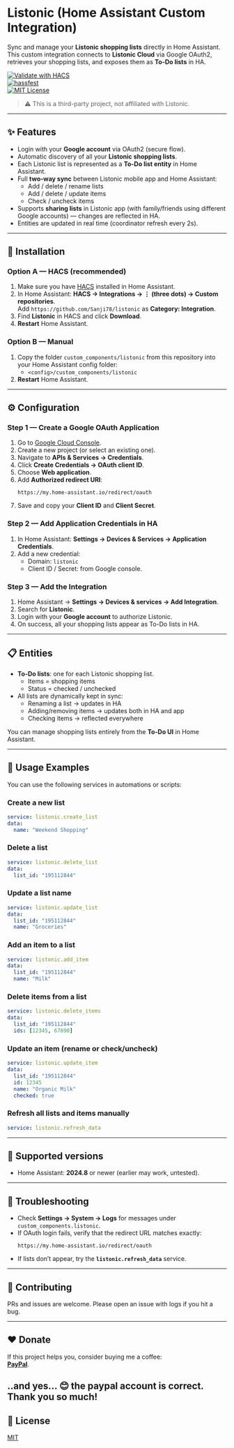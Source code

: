 # Listonic (Home Assistant Custom Integration)

Sync and manage your **Listonic shopping lists** directly in Home Assistant.  
This custom integration connects to **Listonic Cloud** via Google OAuth2, retrieves your shopping lists, and exposes them as **To-Do lists** in HA.

[![Validate with HACS](https://img.shields.io/badge/HACS-validated-41BDF5)](https://hacs.xyz/)  
[![hassfest](https://img.shields.io/badge/hassfest-passing-brightgreen)](https://developers.home-assistant.io/docs/creating_integration_manifest/)  
[![MIT License](https://img.shields.io/badge/license-MIT-informational)](LICENSE.md)

> ⚠️ This is a third-party project, not affiliated with Listonic.

---

## ✨ Features

- Login with your **Google account** via OAuth2 (secure flow).  
- Automatic discovery of all your **Listonic shopping lists**.  
- Each Listonic list is represented as a **To-Do list entity** in Home Assistant.  
- Full **two-way sync** between Listonic mobile app and Home Assistant:
  - Add / delete / rename lists  
  - Add / delete / update items  
  - Check / uncheck items  
- Supports **sharing lists** in Listonic app (with family/friends using different Google accounts) — changes are reflected in HA.  
- Entities are updated in real time (coordinator refresh every 2s).  

---

## 🔧 Installation

### Option A — HACS (recommended)
1. Make sure you have [HACS](https://hacs.xyz/) installed in Home Assistant.
2. In Home Assistant: **HACS → Integrations → ⋮ (three dots) → Custom repositories**.  
   Add `https://github.com/Sanji78/listonic` as **Category: Integration**.
3. Find **Listonic** in HACS and click **Download**.
4. **Restart** Home Assistant.

### Option B — Manual
1. Copy the folder `custom_components/listonic` from this repository into your Home Assistant config folder:
   - `<config>/custom_components/listonic`
2. **Restart** Home Assistant.

---

## ⚙️ Configuration

### Step 1 — Create a Google OAuth Application
1. Go to [Google Cloud Console](https://console.cloud.google.com/).  
2. Create a new project (or select an existing one).  
3. Navigate to **APIs & Services → Credentials**.  
4. Click **Create Credentials → OAuth client ID**.  
5. Choose **Web application**.  
6. Add **Authorized redirect URI**:  
   ```
   https://my.home-assistant.io/redirect/oauth
   ```
7. Save and copy your **Client ID** and **Client Secret**.

### Step 2 — Add Application Credentials in HA
1. In Home Assistant: **Settings → Devices & Services → Application Credentials**.  
2. Add a new credential:  
   - Domain: `listonic`  
   - Client ID / Secret: from Google console.  

### Step 3 — Add the Integration
1. Home Assistant → **Settings → Devices & services → Add Integration**.  
2. Search for **Listonic**.  
3. Login with your **Google account** to authorize Listonic.  
4. On success, all your shopping lists appear as To-Do lists in HA.

---

## 📋 Entities

- **To-Do lists**: one for each Listonic shopping list.  
  - Items = shopping items  
  - Status = checked / unchecked  
- All lists are dynamically kept in sync:
  - Renaming a list → updates in HA  
  - Adding/removing items → updates both in HA and app  
  - Checking items → reflected everywhere  

You can manage shopping lists entirely from the **To-Do UI** in Home Assistant.

---

## 🔧 Usage Examples

You can use the following services in automations or scripts:

### Create a new list
```yaml
service: listonic.create_list
data:
  name: "Weekend Shopping"
```

### Delete a list
```yaml
service: listonic.delete_list
data:
  list_id: "195112844"
```

### Update a list name
```yaml
service: listonic.update_list
data:
  list_id: "195112844"
  name: "Groceries"
```

### Add an item to a list
```yaml
service: listonic.add_item
data:
  list_id: "195112844"
  name: "Milk"
```

### Delete items from a list
```yaml
service: listonic.delete_items
data:
  list_id: "195112844"
  ids: [12345, 67890]
```

### Update an item (rename or check/uncheck)
```yaml
service: listonic.update_item
data:
  list_id: "195112844"
  id: 12345
  name: "Organic Milk"
  checked: true
```

### Refresh all lists and items manually
```yaml
service: listonic.refresh_data
```

---

## 🧪 Supported versions
- Home Assistant: **2024.8** or newer (earlier may work, untested).

---

## 🐞 Troubleshooting
- Check **Settings → System → Logs** for messages under `custom_components.listonic`.  
- If OAuth login fails, verify that the redirect URL matches exactly:  
  ```
  https://my.home-assistant.io/redirect/oauth
  ```
- If lists don’t appear, try the **`listonic.refresh_data`** service.  

---

## 🙌 Contributing
PRs and issues are welcome. Please open an issue with logs if you hit a bug.

---

## ❤️ Donate
If this project helps you, consider buying me a coffee:  
**[PayPal](https://www.paypal.me/elenacapasso80)**.

..and yes... 😊 the paypal account is correct. Thank you so much!
---

## 📜 License
[MIT](LICENSE.md)
